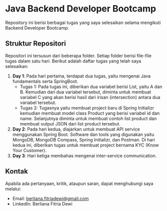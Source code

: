 # Java Backend Developer Bootcamp

Repository ini berisi berbagai tugas yang saya selesaikan selama mengikuti Backend Developer Bootcamp.

## Struktur Repositori
Repositori ini tersusun dari beberapa folder. Setiap folder berisi file-file tugas dalam satu hari.
Berikut adalah daftar tugas yang telah saya selesaikan:
1. **Day 1**: Pada hari pertama, terdapat dua tugas, yaitu mengenai Java fundamentals serta SpringBoot.
   - Tugas 1: Pada tugas ini, diberikan dua variabel berisi List, yaitu A dan B. Kemudian dari dua variabel tersebut, diminta untuk membuat variabel C yang akan berisi hasil dari irisan (intersection) antara dua variabel tersebut.
   - Tugas 2: Tugasnya yaitu membuat project baru di Spring Initializr kemudian membuat model class Product yang berisi variabel id dan name. Selanjutnya diminta untuk membuat contoh list product dan membuat output JSON dari list product tersebut.
2. **Day 2**: Pada hari kedua, diajarkan untuk membuat API service menggunakan Spring Boot. Software dan tools yang digunakan yaitu MongoDB, MongoDB Compass, Spring Initializr, dan Postman. Di hari kedua ini, diberikan tugas untuk membuat project bernama KYC (Know Your Customer).
3. **Day 3**: Hari ketiga membahas mengenai inter-service communication.

## Kontak
Apabila ada pertanyaan, kritik, ataupun saran, dapat menghubungi saya melalui:
- Email: berliana.fitriadewi@gmail.com
- LinkedIn: Berliana Fitria Dewi
